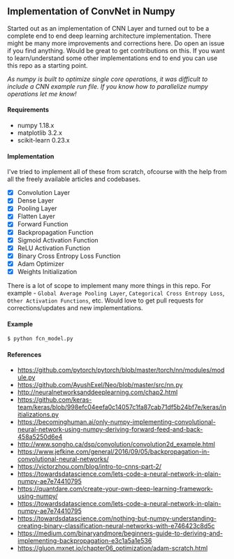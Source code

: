 ## Implementation of ConvNet in Numpy

Started out as an implementation of CNN Layer and turned out to be a complete end to end deep learning architecture implementation. There might be many more improvements and corrections here. Do open an issue if you find anything. Would be great to get contributions on this. If you want to learn/understand some other implementations end to end you can use this repo as a starting point.

*As numpy is built to optimize single core operations, it was difficult to include a CNN example run file. If you know how to parallelize numpy operations let me know!*

#### Requirements

* numpy 1.18.x
* matplotlib 3.2.x
* scikit-learn 0.23.x

#### Implementation

I've tried to implement all of these from scratch, ofcourse with the help from all the freely available articles and codebases.

- [x] Convolution Layer
- [x] Dense Layer
- [x] Pooling Layer
- [x] Flatten Layer
- [x] Forward Function
- [x] Backpropagation Function
- [x] Sigmoid Activation Function
- [x] ReLU Activation Function
- [x] Binary Cross Entropy Loss Function
- [x] Adam Optimizer
- [x] Weights Initialization

There is a lot of scope to implement many more things in this repo. For example - `Global Average Pooling Layer`, `Categorical Cross Entropy Loss`, `Other Activation Functions`, etc. Would love to get pull requests for corrections/updates and new implementations.

#### Example

```sh
$ python fcn_model.py
```

#### References

* https://github.com/pytorch/pytorch/blob/master/torch/nn/modules/module.py
* https://github.com/AyushExel/Neo/blob/master/src/nn.py
* http://neuralnetworksanddeeplearning.com/chap2.html
* https://github.com/keras-team/keras/blob/998efc04eefa0c14057c1fa87cab71df5b24bf7e/keras/initializations.py
* https://becominghuman.ai/only-numpy-implementing-convolutional-neural-network-using-numpy-deriving-forward-feed-and-back-458a5250d6e4
* http://www.songho.ca/dsp/convolution/convolution2d_example.html
* https://www.jefkine.com/general/2016/09/05/backpropagation-in-convolutional-neural-networks/
* https://victorzhou.com/blog/intro-to-cnns-part-2/
* https://towardsdatascience.com/lets-code-a-neural-network-in-plain-numpy-ae7e74410795
* https://quantdare.com/create-your-own-deep-learning-framework-using-numpy/
* https://towardsdatascience.com/lets-code-a-neural-network-in-plain-numpy-ae7e74410795
* https://towardsdatascience.com/nothing-but-numpy-understanding-creating-binary-classification-neural-networks-with-e746423c8d5c
* https://medium.com/binaryandmore/beginners-guide-to-deriving-and-implementing-backpropagation-e3c1a5a1e536
* https://gluon.mxnet.io/chapter06_optimization/adam-scratch.html

